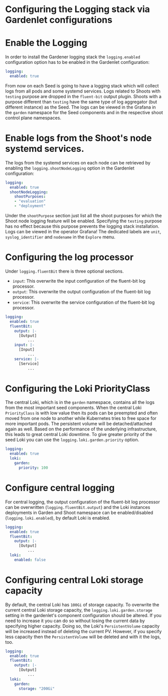# Configuring the Logging stack via Gardenlet configurations

# Enable the Logging

In order to install the Gardener logging stack the `logging.enabled` configuration option has to be enabled in the Gardenlet configuration:
```yaml
logging:
  enabled: true
```

From now on each Seed is going to have a logging stack which will collect logs from all pods and some systemd services. Logs related to Shoots with `testing` purpose are dropped in the `fluent-bit` output plugin. Shoots with a purpose different than `testing` have the same type of log aggregator (but different instance) as the Seed. The logs can be viewed in the Grafana in the `garden` namespace for the Seed components and in the respective shoot control plane namespaces.

# Enable logs from the Shoot's node systemd services.

The logs from the systemd services on each node can be retrieved by enabling the `logging.shootNodeLogging` option in the Gardenlet configuration:
```yaml
logging:
  enabled: true
  shootNodeLogging:
    shootPurposes:
    - "evaluation"
    - "deployment"
```

Under the `shootPurpose` section just list all the shoot purposes for which the Shoot node logging feature will be enabled. Specifying the `testing` purpose has no effect because this purpose prevents the logging stack installation.
Logs can be  viewed in the operator Grafana!
The dedicated labels are `unit`, `syslog_identifier` and `nodename` in the `Explore` menu.

# Configuring the log processor

Under `logging.fluentBit` there is three optional sections.
- `input`: This overwrite the input configuration of the fluent-bit log processor.
 - `output`: This overwrite the output configuration of the fluent-bit log processor.
 - `service`: This overwrite the service configuration of the fluent-bit log processor.

```yaml
logging:
  enabled: true
  fluentBit:
    output: |-
      [Output]
          ...
    input: |-
      [Input]
          ...
    service: |-
      [Service]
          ...
```

# Configuring the Loki PriorityClass

The central Loki, which is in the `garden` namespace, contains all the logs from the most important seed components. When the central Loki `PriorityClass` is with low value then its pods can be preempted and often moved from one node to another while Kubernetes tries to free space for more important pods. The persistent volume will be detached/attached again as well. Based on the performance of the underlying infrastructure, this leads to great central Loki downtime. To give greater priority of the seed Loki you can use the `logging.loki.garden.priority` option.

```yaml
logging:
  enabled: true
  loki:
    garden:
      priority: 100
```

# Configure central logging

For central logging, the output configuration of the fluent-bit log processor can be overwritten (`logging.fluentBit.output`) and the Loki instances deployments in Garden and Shoot namespace can be enabled/disabled (`logging.loki.enabled`), by default Loki is enabled.

```yaml
logging:
  enabled: true
  fluentBit:
    output: |-
      [Output]
          ...
  loki:
    enabled: false
```

# Configuring central Loki storage capacity

By default, the central Loki has `100Gi` of storage capacity.
To overwrite the current central Loki storage capacity, the `logging.loki.garden.storage` setting in the gardenlet's component configuration should be altered.
If you need to increase it you can do so without losing the current data by specifying higher capacity. Doing so, the Loki's `PersistentVolume` capacity will be increased instead of deleting the current PV.
However, if you specify less capacity then the `PersistentVolume` will be deleted and with it the logs, too.

```yaml
logging:
  enabled: true
  fluentBit:
    output: |-
      [Output]
          ...
  loki:
    garden:
      storage: "200Gi"
```
